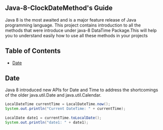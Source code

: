 ## Java-8-ClockDateMethod's Guide
Java 8 is the most awaited and is a major feature release of Java programming language. This project contains introduction to all the methods that were introduce under java-8 DataTime Package.This
will help you to understand easily how to use all these methods in your projects

## Table of Contents

* [Date](#Date)
  


## Date
Java 8 introduced new APIs for Date and Time to address the shortcomings of the older java.util.Date and java.util.Calendar.

```java
LocalDateTime currentTime = LocalDateTime.now();
System.out.println("Current DateTime: " + currentTime);
		
LocalDate date1 = currentTime.toLocalDate();
System.out.println("date1: " + date1);
```
